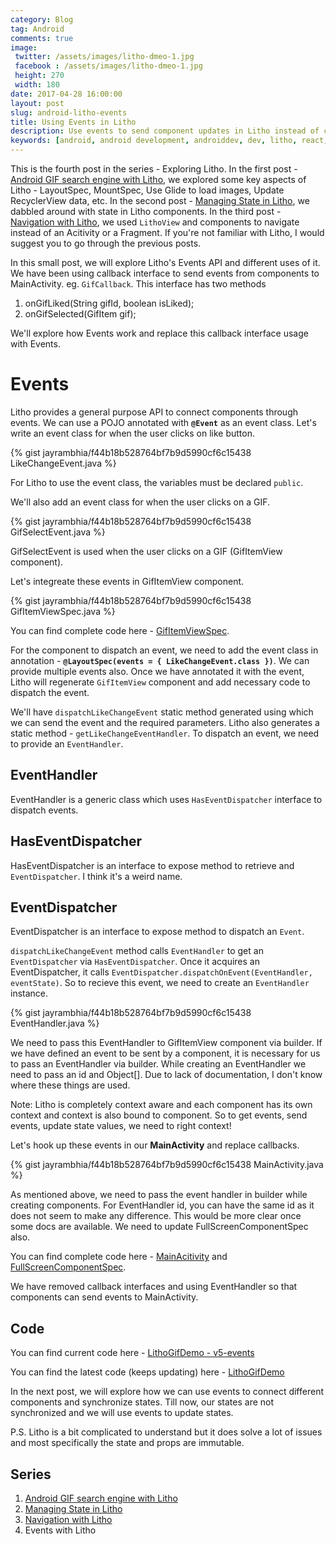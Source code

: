 ```yaml
---
category: Blog
tag: Android
comments: true
image:
 twitter: /assets/images/litho-dmeo-1.jpg
 facebook : /assets/images/litho-dmeo-1.jpg
 height: 270
 width: 180
date: 2017-04-28 16:00:00
layout: post
slug: android-litho-events
title: Using Events in Litho
description: Use events to send component updates in Litho instead of callbacks
keywords: [android, android development, androiddev, dev, litho, react, ui, gif, gifs, search, engine, facebook, open source, recyclerview with Litho, props in Litho, state in Litho, events with Litho, custom events in Litho]
---
```


This is the fourth post in the series - Exploring Litho. In the first post - [Android GIF search engine with Litho](/blog/android-litho-gifs), we explored some key aspects of Litho - LayoutSpec, MountSpec, Use Glide to load images, Update RecyclerView data, etc. In the second post - [Managing State in Litho](/blog/android-litho-state), we dabbled around with state in Litho components. In the third post - [Navigation with Litho](/blog/android-litho-navigation), we used `LithoView` and components to navigate instead of an Acitivity or a Fragment. If you're not familiar with Litho, I would suggest you to go through the previous posts.

In this small post, we will explore Litho's Events API and different uses of it. We have been using callback interface to send events from components to MainActivity. eg. `GifCallback`. This interface has two methods

 1. onGifLiked(String gifId, boolean isLiked);
 2. onGifSelected(GifItem gif);

We'll explore how Events work and replace this callback interface usage with Events.

# Events

Litho provides a general purpose API to connect components through events. We can use a POJO annotated with **`@Event`** as an event class. Let's write an event class for when the user clicks on like button.

{% gist jayrambhia/f44b18b528764bf7b9d5990cf6c15438 LikeChangeEvent.java %}

For Litho to use the event class, the variables must be declared `public`.

We'll also add an event class for when the user clicks on a GIF.

{% gist jayrambhia/f44b18b528764bf7b9d5990cf6c15438 GifSelectEvent.java %}

GifSelectEvent is used when the user clicks on a GIF (GifItemView component).

Let's integreate these events in GifItemView component.

{% gist jayrambhia/f44b18b528764bf7b9d5990cf6c15438 GifItemViewSpec.java %}

You can find complete code here - [GifItemViewSpec](https://github.com/jayrambhia/LithoGifSearch/blob/v5-events/app/src/main/java/com/fenchtose/lithogifsearch/components/GifItemViewSpec.java).

For the component to dispatch an event, we need to add the event class in annotation - **`@LayoutSpec(events = { LikeChangeEvent.class })`**. We can provide multiple events also. Once we have annotated it with the event, Litho will regenerate `GifItemView` component and add necessary code to dispatch the event.

We'll have `dispatchLikeChangeEvent` static method generated using which we can send the event and the required parameters. Litho also generates a static method - `getLikeChangeEventHandler`. To dispatch an event, we need to provide an `EventHandler`.

## EventHandler
EventHandler is a generic class which uses `HasEventDispatcher` interface to dispatch events.

## HasEventDispatcher
HasEventDispatcher is an interface to expose method to retrieve and `EventDispatcher`. I think it's a weird name.

## EventDispatcher
EventDispatcher is an interface to expose method to dispatch an `Event`.

`dispatchLikeChangeEvent` method calls `EventHandler` to get an `EventDispatcher` via `HasEventDispatcher`. Once it acquires an EventDispatcher, it calls `EventDispatcher.dispatchOnEvent(EventHandler, eventState)`. So to recieve this event, we need to create an `EventHandler` instance.

{% gist jayrambhia/f44b18b528764bf7b9d5990cf6c15438 EventHandler.java %}

We need to pass this EventHandler to GifItemView component via builder. If we have defined an event to be sent by a component, it is necessary for us to pass an EventHandler via builder. While creating an EventHandler we need to pass an id and Object[]. Due to lack of documentation, I don't know where these things are used.

Note: Litho is completely context aware and each component has its own context and context is also bound to component. So to get events, send events, update state values, we need to right context!

Let's hook up these events in our **MainActivity** and replace callbacks.

{% gist jayrambhia/f44b18b528764bf7b9d5990cf6c15438 MainActivity.java %}

As mentioned above, we need to pass the event handler in builder while creating components. For EventHandler id, you can have the same id as it does not seem to make any difference. This would be more clear once some docs are available. We need to update FullScreenComponentSpec also.

You can find complete code here - [MainAcitivity](https://github.com/jayrambhia/LithoGifSearch/blob/v5-events/app/src/main/java/com/fenchtose/lithogifsearch/MainActivity.java) and [FullScreenComponentSpec](https://github.com/jayrambhia/LithoGifSearch/blob/v5-events/app/src/main/java/com/fenchtose/lithogifsearch/components/FullScreenComponentSpec.java).

We have removed callback interfaces and using EventHandler so that components can send events to MainActivity.

## Code

You can find current code here - [LithoGifDemo - v5-events](https://github.com/jayrambhia/LithoGifSearch/tree/v5-events)

You can find the latest code (keeps updating) here - [LithoGifDemo](https://github.com/jayrambhia/LithoGifSearch)

In the next post, we will explore how we can use events to connect different components and synchronize states. Till now, our states are not synchronized and we will use events to update states.

P.S. Litho is a bit complicated to understand but it does solve a lot of issues and most specifically the state and props are immutable.

## Series

 1. [Android GIF search engine with Litho](/blog/android-litho-gifs)
 2. [Managing State in Litho](/blog/android-litho-state)
 3. [Navigation with Litho](/blog/android-litho-navigation)
 4. Events with Litho


